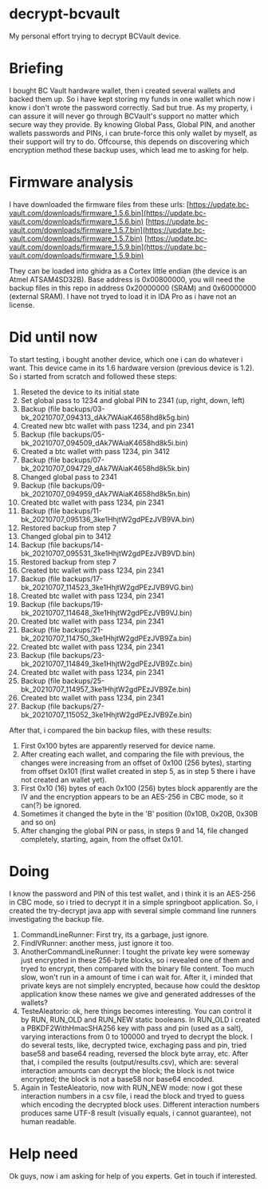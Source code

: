 # decrypt-bcvault
My personal effort trying to decrypt BCVault device.

# Briefing
I bought BC Vault hardware wallet, then i created several wallets and backed them up. So i have kept storing my funds in one wallet which now i know i don't wrote the password correctly. Sad but true.
As my property, i can assure it will never go through BCVault's support no matter which secure way they provide.
By knowing Global Pass, Global PIN, and another wallets passwords and PINs, i can brute-force this only wallet by myself, as their support will try to do.
Offcourse, this depends on discovering which encryption method these backup uses, which lead me to asking for help.

# Firmware analysis
I have downloaded the firmware files from these urls:
[https://update.bc-vault.com/downloads/firmware_1.5.6.bin](https://update.bc-vault.com/downloads/firmware_1.5.6.bin)
[https://update.bc-vault.com/downloads/firmware_1.5.7.bin](https://update.bc-vault.com/downloads/firmware_1.5.7.bin)
[https://update.bc-vault.com/downloads/firmware_1.5.9.bin](https://update.bc-vault.com/downloads/firmware_1.5.9.bin)

They can be loaded into ghidra as a Cortex little endian (the device is an Atmel ATSAM4SD32B). 
Base address is 0x00800000, you will need the backup files in this repo in address 0x20000000 (SRAM) and 0x60000000 (external SRAM). I have not tryed to load it in IDA Pro as i have not an license.

# Did until now
To start testing, i bought another device, which one i can do whatever i want. This device came in its 1.6 hardware version (previous device is 1.2). So i started from scratch and followed these steps:

1. Reseted the device to its initial state
2. Set global pass to 1234 and global PIN to 2341 (up, right, down, left)
3. Backup (file backups/03-bk_20210707_094313_dAk7WAiaK4658hd8k5g.bin)
4. Created new btc wallet with pass 1234, and pin 2341
5. Backup (file backups/05-bk_20210707_094509_dAk7WAiaK4658hd8k5i.bin)
6. Created a btc wallet with pass 1234, pin 3412
7. Backup (file backups/07-bk_20210707_094729_dAk7WAiaK4658hd8k5k.bin)
8. Changed global pass to 2341
9. Backup (file backups/09-bk_20210707_094959_dAk7WAiaK4658hd8k5n.bin)
10. Created btc wallet with pass 1234, pin 2341
11. Backup (file backups/11-bk_20210707_095136_3ke1HhjtW2gdPEzJVB9VA.bin)
12. Restored backup from step 7
13. Changed global pin to 3412
14. Backup (file backups/14-bk_20210707_095531_3ke1HhjtW2gdPEzJVB9VD.bin)
15. Restored backup from step 7
16. Created btc wallet with pass 1234, pin 2341
17. Backup (file backups/17-bk_20210707_114523_3ke1HhjtW2gdPEzJVB9VG.bin)
18. Created btc wallet with pass 1234, pin 2341
19. Backup (file backups/19-bk_20210707_114648_3ke1HhjtW2gdPEzJVB9VJ.bin)
20. Created btc wallet with pass 1234, pin 2341
21. Backup (file backups/21-bk_20210707_114750_3ke1HhjtW2gdPEzJVB9Za.bin)
22. Created btc wallet with pass 1234, pin 2341
23. Backup (file backups/23-bk_20210707_114849_3ke1HhjtW2gdPEzJVB9Zc.bin)
24. Created btc wallet with pass 1234, pin 2341
25. Backup (file backups/25-bk_20210707_114957_3ke1HhjtW2gdPEzJVB9Ze.bin)
26. Created btc wallet with pass 1234, pin 2341
27. Backup (file backups/27-bk_20210707_115052_3ke1HhjtW2gdPEzJVB9Ze.bin)

After that, i compared the bin backup files, with these results:
1. First 0x100 bytes are apparently reserved for device name.
2. After creating each wallet, and comparing the file with previous, the changes were increasing from an offset of 0x100 (256 bytes), starting from offset 0x101 (first wallet created in step 5, as in step 5 there i have not created an wallet yet).
2. First 0x10 (16) bytes of each 0x100 (256) bytes block apparently are the IV and the encryption appears to be an AES-256 in CBC mode, so it can(?) be ignored.
3. Sometimes it changed the byte in the 'B' position (0x10B, 0x20B, 0x30B and so on)
4. After changing the global PIN or pass, in steps 9 and 14, file changed completely, starting, again, from the offset 0x101.

# Doing
I know the password and PIN of this test wallet, and i think it is an AES-256 in CBC mode, so i tried to decrypt it in a simple springboot application. So, i created the try-decrypt java app with several simple command line runners investigating the backup file.

1. CommandLineRunner: First try, its a garbage, just ignore.
2. FindIVRunner: another mess, just ignore it too.
3. AnotherCommandLineRunner: I tought the private key were someway just encrypted in these 256-byte blocks, so i revealed one of them and tryed to encrypt, then compared with the binary file content. Too much slow, won't run in a amount of time i can wait for. After it, i minded that private keys are not simplely encrypted, because how could the desktop application know these names we give and generated addresses of the wallets?
4. TesteAleatorio: ok, here things becomes interesting. You can control it by RUN, RUN_OLD and RUN_NEW static booleans. In RUN_OLD i created a PBKDF2WithHmacSHA256 key with pass and pin (used as a salt), varying interactions from 0 to 100000 and tryed to decrypt the block. I do several tests, like, decrypted twice, exchaging pass and pin, tried base58 and base64 reading, reversed the block byte array, etc. After that, i compiled the results (output/results.csv), which are: several interaction amounts can decrypt the block; the block is not twice encrypted; the block is not a base58 nor base64 encoded.
5. Again in TesteAleatorio, now with RUN_NEW mode: now i got these interaction numbers in a csv file, i read the block and tryed to guess which encoding the decrypted block uses. Different interaction numbers produces same UTF-8 result (visually equals, i cannot guarantee), not human readable.

# Help need
Ok guys, now i am asking for help of you experts. Get in touch if interested.

